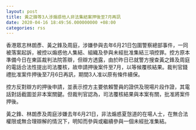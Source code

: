```yaml
---
layout: post
title: 黃之鋒等3人涉煽惑他人非法集結案押後至7月再訊
date: 2020-04-16 18:49:56.000000000 +08:00
categories: rss
---
```


香港眾志林朗彥、黃之鋒及周庭，涉嫌參與去年6月21日包圍警察總部事件，一同被落案起訴，被控以煽惑他人集結、組織及參與未經批准集結三項控罪。控方原本準備今日在東區裁判法院答辯，但辯方透露，由於昨日已就警方搜查黃之鋒及周庭的電話合法性提出司法覆核，故申請押後案件至7月，以等候覆核結果。裁判官錢禮批准案件押後至7月6日再訊，期間3人准以原有條件續保。

控方反對辯方的押後申請，並表示控方主要依賴警員的證供及現場片段作證，其電話對話截圖並非本案關鍵。但裁判官認為，司法覆核結果與本案有關，批准將案件押後。

黃之鋒、林朗彥及周庭涉嫌去年6月21日，非法煽惑夏愨道的在場人士，在無合法權限或無合理辯解的情況下，明知而參與或繼續參與一個未經批准集結。
